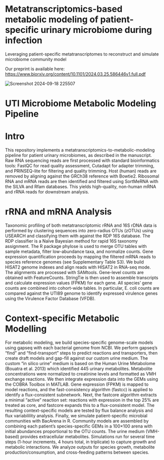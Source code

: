 # Metatranscriptomics-based metabolic modeling of patient-specific urinary microbiome during infection
Leveraging patient-specific metatranscriptomes to reconstruct and simulate microbiome community model

Our preprint is available here:
https://www.biorxiv.org/content/10.1101/2024.03.25.586446v1.full.pdf

![Screenshot 2024-09-18 225507](https://github.com/user-attachments/assets/0d2284c8-6f6d-4d0d-bc2b-8e374c1011db)


# UTI Microbiome Metabolic Modeling Pipeline
# Intro
This repository implements a metatranscriptomics-to-metabolic-modeling pipeline for patient urinary microbiomes, as described in the manuscript. Raw RNA sequencing reads are first processed with standard bioinformatics tools: FastQC for read quality assessment, Cutadapt for adapter trimming, and PRINSEQ-lite for filtering and quality trimming. Host (human) reads are removed by aligning against the GRCh38 reference with Bowtie2. Ribosomal RNA and mRNA reads are then identified and filtered using SortMeRNA with the SILVA and Rfam databases. This yields high-quality, non-human mRNA and rRNA reads for downstream analysis. 

# rRNA and mRNA Analysis
Taxonomic profiling of both metatranscriptomic rRNA and 16S rDNA data is performed by clustering sequences into zero-radius OTUs (zOTUs) using USEARCH and classifying them with against the RDP 16S database. The RDP classifier is a Naïve Bayesian method for rapid 16S taxonomy assignment. The R package phylose is used to merge OTU tables with sample metadata, filter low-abundance taxa, and normalize counts. Gene expression quantification proceeds by mapping the filtered mRNA reads to species reference genomes (see Supplementary Table S3). We build HISAT2 genome indexes and align reads with HISAT2 in RNA-seq mode. The alignments are processed with SAMtools. Gene-level counts are obtained with FeatureCounts. StringTie is then used to assemble transcripts and calculate expression values (FPKM) for each gene. All species’ gene counts are combined into cohort-wide tables. In particular, E. coli counts are compared against the UTI89 genome to identify expressed virulence genes using the Virulence Factor Database (VFDB). 

# Context-specific Metabolic Modelling
For metabolic modeling, we build species-specific genome-scale models using gapseq with each bacterial genome from NCBI. We perform gapseq’s “find” and “find-transport” steps to predict reactions and transporters, then create draft models and gap-fill against our custom urine medium. The custom “in silico urine” medium is based on the Human Urine Metabolome (Bouatra et al. 2013) which identified 445 urinary metabolites. Metabolite concentrations were normalized to creatinine levels and formatted as VMH exchange reactions. We then integrate expression data into the GEMs using the COBRA Toolbox  in MATLAB. Gene expression (FPKM) is mapped to model reactions, and the fast-consistency algorithm (fastcc) is applied to identify a flux-consistent subnetwork. Next, the fastcore algorithm extracts a minimal “active” reaction set: reactions with expression in the top 25% are treated as core, and fastcore expands this to a flux-consistent model. The resulting context-specific models are  tested by flux balance analysis and flux variabilility analysis. Finally, we simulate patient-specific microbial communities with BacArena in R. Community models are assembled by combining each patient’s species-specific GEMs in a 100×100  arena with initial abundances proportional to the OTU counts. The urine medium (VMH-based) provides extracellular metabolites. Simulations run for several time steps (1-hour increments, 4 hours total, in triplicate) to capture growth and metabolic interactions. We analyze outputs for species growth, metabolite production/consumption, and cross-feeding patterns between species.
